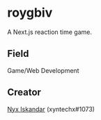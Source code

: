 # roygbiv
A Next.js reaction time game.

## Field
Game/Web Development

## Creator
[Nyx Iskandar](https://github.com/xyntechx/) (xyntechx#1073)
